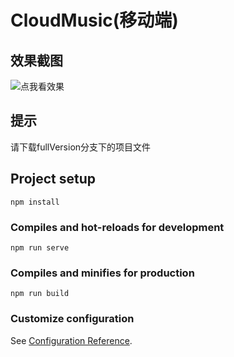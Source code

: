 # CloudMusic(移动端)

## 效果截图
![点我看效果](https://github.com/CoderWqk/githubImg/blob/master/CloudMusic/CloudMusic.png)

## 提示
请下载fullVersion分支下的项目文件

## Project setup
```
npm install
```

### Compiles and hot-reloads for development
```
npm run serve
```

### Compiles and minifies for production
```
npm run build
```

### Customize configuration
See [Configuration Reference](https://cli.vuejs.org/config/).
